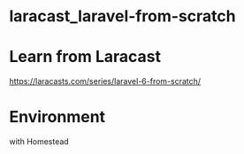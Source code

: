 # laracast_laravel-from-scratch

# Learn from Laracast
https://laracasts.com/series/laravel-6-from-scratch/

# Environment
with Homestead

